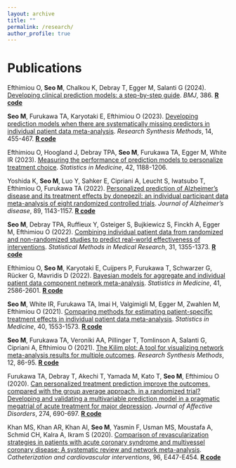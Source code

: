```yaml
---
layout: archive
title: ""
permalink: /research/
author_profile: true
---
```


# Publications

Efthimiou O, **Seo M**, Chalkou K, Debray T, Egger M, Salanti G (2024). <ins>[Developing clinical prediction models: a step-by-step guide](https://www.bmj.com/content/386/bmj-2023-078276)</ins>.<em> BMJ</em>, 386. **[R code](https://github.com/esm-ispm-unibe-ch/R-guide-to-prediction-modelling)**

**Seo M**, Furukawa TA, Karyotaki E, Efthimiou O (2023).
<ins>[Developing prediction models when there are systematically missing predictors in individual patient 
data meta-analysis](https://onlinelibrary.wiley.com/doi/10.1002/jrsm.1625)</ins>.
<em> Research Synthesis Methods</em>, 14, 455-467. **[R code](https://github.com/MikeJSeo/phd/tree/master/missing)**

Efthimiou O, Hoogland J, Debray TPA, **Seo M**, Furukawa TA, Egger M, White IR (2023).
<ins>[Measuring the performance of prediction models to personalize treatment choice](https://onlinelibrary.wiley.com/doi/10.1002/sim.9665)</ins>.
<em> Statistics in Medicine</em>, 42, 1188-1206.

Yoshida K, **Seo M**, Luo Y, Sahker E, Cipriani A, Leucht S, Iwatsubo T, Efthimiou O, Furukawa TA (2022).
<ins>[Personalized prediction of Alzheimer’s disease and its treatment effects by 
donepezil: an individual participant data meta-analysis of eight randomized controlled trials](https://pubmed.ncbi.nlm.nih.gov/35988219/)</ins>.
<em> Journal of Alzheimer’s disease</em>, 89, 1143-1157. **[R code](https://github.com/MikeJSeo/phd/tree/master/donepezil)**

**Seo M**, Debray TPA, Ruffieux Y, Gsteiger S, Bujkiewicz S, Finckh A, Egger M, Efthimiou O (2022).
<ins>[Combining individual patient data from randomized and non-randomized studies to predict
real-world effectiveness of interventions](https://journals.sagepub.com/doi/10.1177/09622802221090759)</ins>.
<em> Statistical Methods in Medical Research</em>, 31, 1355-1373. **[R code](https://github.com/MikeJSeo/phd/tree/master/ra)**

Efthimiou O, **Seo M**, Karyotaki E, Cuijpers P, Furukawa T, Schwarzer G, Rücker G, Mavridis D (2022).
<ins>[Bayesian models for aggregate and individual patient data component network meta-analysis](https://onlinelibrary.wiley.com/doi/10.1002/sim.9372)</ins>.
<em> Statistics in Medicine</em>, 41, 2586-2601. **[R code](https://github.com/esm-ispm-unibe-ch/Bayesian-CNMA)**

**Seo M**, White IR, Furukawa TA, Imai H, Valgimigli M, Egger M, Zwahlen M, Efthimiou O (2021). 
<ins>[Comparing methods for estimating patient-specific treatment effects in individual patient
data meta-analysis](https://onlinelibrary.wiley.com/doi/full/10.1002/sim.8859)</ins>.<em> Statistics in Medicine</em>, 40, 1553-1573. **[R code](https://github.com/MikeJSeo/phd/tree/master/shrinkage)**

**Seo M**, Furukawa TA, Veroniki AA, Pillinger T, Tomlinson A, Salanti G, Cipriani A, Efthimiou O (2021).
<ins>[The Kilim plot: A tool for visualizing network meta-analysis results for multiple outcomes](https://onlinelibrary.wiley.com/doi/abs/10.1002/jrsm.1428)</ins>.
<em> Research Synthesis Methods</em>, 12, 86-95. **[R code](https://github.com/MikeJSeo/phd/tree/master/kilim)**

Furukawa TA, Debray T, Akechi T, Yamada M, Kato T, **Seo M**, Efthimiou O (2020).
<ins>[Can personalized treatment prediction improve the outcomes, compared with the group average approach, in a randomized
trial? Developing and validating a multivariable prediction model in a pragmatic megatrial of acute
treatment for major depression](https://www.sciencedirect.com/science/article/abs/pii/S0165032720300975)</ins>. 
<em>Journal of Affective Disorders</em>, 274, 690-697. **[R code](https://github.com/MikeJSeo/phd/tree/master/sund)**

Khan MS, Khan AR, Khan AI, **Seo M**, Yasmin F, Usman MS, Moustafa A, Schmid CH, Kalra A, Ikram S (2020).
<ins>[Comparison of revascularization strategies in patients with acute coronary syndrome and
multivessel coronary disease: A systematic review and network meta-analysis](https://onlinelibrary.wiley.com/doi/abs/10.1002/ccd.28855)</ins>. 
<em>Catheterization and cardiovascular interventions</em>, 96, E447-E454. **[R code](https://github.com/MikeJSeo/phd/tree/master/revascularization)**